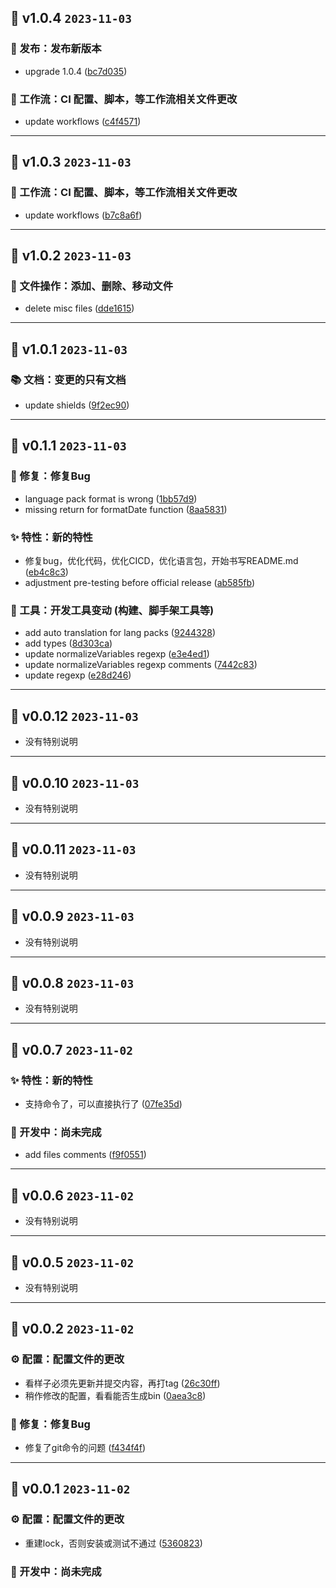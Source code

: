 ## 🎉 v1.0.4 `2023-11-03`

### 🍻 发布：发布新版本

- upgrade 1.0.4 ([bc7d035](https://github.com/kwooshung/standard-version-helper/commit/bc7d035))

### 🔄 工作流：CI 配置、脚本，等工作流相关文件更改

- update workflows ([c4f4571](https://github.com/kwooshung/standard-version-helper/commit/c4f4571))

---

## 🎉 v1.0.3 `2023-11-03`

### 🔄 工作流：CI 配置、脚本，等工作流相关文件更改

- update workflows ([b7c8a6f](https://github.com/kwooshung/standard-version-helper/commit/b7c8a6f))

---

## 🎉 v1.0.2 `2023-11-03`

### 📂 文件操作：添加、删除、移动文件

- delete misc files ([dde1615](https://github.com/kwooshung/standard-version-helper/commit/dde1615))

---

## 🎉 v1.0.1 `2023-11-03`

### 📚 文档：变更的只有文档

- update shields ([9f2ec90](https://github.com/kwooshung/standard-version-helper/commit/9f2ec90))

---

## 🎉 v0.1.1 `2023-11-03`

### 🐛 修复：修复Bug

- language pack format is wrong ([1bb57d9](https://github.com/kwooshung/standard-version-helper/commit/1bb57d9))
- missing return for formatDate function ([8aa5831](https://github.com/kwooshung/standard-version-helper/commit/8aa5831))

### ✨ 特性：新的特性

- 修复bug，优化代码，优化CICD，优化语言包，开始书写README.md ([eb4c8c3](https://github.com/kwooshung/standard-version-helper/commit/eb4c8c3))
- adjustment pre-testing before official release ([ab585fb](https://github.com/kwooshung/standard-version-helper/commit/ab585fb))

### 🚀 工具：开发工具变动 (构建、脚手架工具等)

- add auto translation for lang packs ([9244328](https://github.com/kwooshung/standard-version-helper/commit/9244328))
- add types ([8d303ca](https://github.com/kwooshung/standard-version-helper/commit/8d303ca))
- update normalizeVariables regexp ([e3e4ed1](https://github.com/kwooshung/standard-version-helper/commit/e3e4ed1))
- update normalizeVariables regexp comments ([7442c83](https://github.com/kwooshung/standard-version-helper/commit/7442c83))
- update regexp ([e28d246](https://github.com/kwooshung/standard-version-helper/commit/e28d246))

---

## 🎉 v0.0.12 `2023-11-03`

- 没有特别说明

---

## 🎉 v0.0.10 `2023-11-03`

- 没有特别说明

---

## 🎉 v0.0.11 `2023-11-03`

- 没有特别说明

---

## 🎉 v0.0.9 `2023-11-03`

- 没有特别说明

---

## 🎉 v0.0.8 `2023-11-03`

- 没有特别说明

---

## 🎉 v0.0.7 `2023-11-02`

### ✨ 特性：新的特性

- 支持命令了，可以直接执行了 ([07fe35d](https://github.com/kwooshung/standard-version-helper/commit/07fe35d))

### 🚧 开发中：尚未完成

- add files comments ([f9f0551](https://github.com/kwooshung/standard-version-helper/commit/f9f0551))

---

## 🎉 v0.0.6 `2023-11-02`

- 没有特别说明

---

## 🎉 v0.0.5 `2023-11-02`

- 没有特别说明

---

## 🎉 v0.0.2 `2023-11-02`

### ⚙️ 配置：配置文件的更改

- 看样子必须先更新并提交内容，再打tag ([26c30ff](https://github.com/kwooshung/standard-version-helper/commit/26c30ff))
- 稍作修改的配置，看看能否生成bin ([0aea3c8](https://github.com/kwooshung/standard-version-helper/commit/0aea3c8))

### 🐛 修复：修复Bug

- 修复了git命令的问题 ([f434f4f](https://github.com/kwooshung/standard-version-helper/commit/f434f4f))

---

## 🎉 v0.0.1 `2023-11-02`

### ⚙️ 配置：配置文件的更改

- 重建lock，否则安装或测试不通过 ([5360823](https://github.com/kwooshung/standard-version-helper/commit/5360823))

### 🚧 开发中：尚未完成
